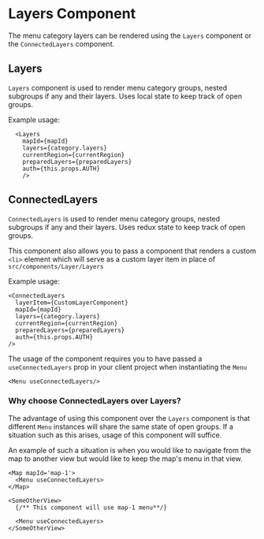 # Layers Component

The menu category layers can be rendered using the `Layers` component or the `ConnectedLayers` component.

## Layers

`Layers` component is used to render menu category groups, nested subgroups if any and their layers.
Uses local state to keep track of open groups.

Example usage:

```
  <Layers
    mapId={mapId}
    layers={category.layers}
    currentRegion={currentRegion}
    preparedLayers={preparedLayers}
    auth={this.props.AUTH}
    />
```

## ConnectedLayers

`ConnectedLayers` is used to render menu category groups, nested subgroups if any and their layers.
Uses redux state to keep track of open groups.

This component also allows you to pass a component that renders a custom `<li>` element which will serve as a custom layer item in place of `src/components/Layer/Layers`

Example usage:

```
<ConnectedLayers
  layerItem={CustomLayerComponent}
  mapId={mapId}
  layers={category.layers}
  currentRegion={currentRegion}
  preparedLayers={preparedLayers}
  auth={this.props.AUTH}
/>
```

The usage of the component requires you to have passed a `useConnectedLayers` prop in your client project when
instantiating the `Menu`

```
<Menu useConnectedLayers/>
```

### Why choose ConnectedLayers over Layers?

The advantage of using this component over the `Layers` component is that different `Menu` instances will
share the same state of open groups. If a situation such as this arises, usage of this component will
suffice. 

An example of such a situation is when you would like to navigate from the map to another view
but would like to keep the map's menu in that view.

```
<Map mapId='map-1'>
  <Menu useConnectedLayers>
</Map>

<SomeOtherView>
  {/** This component will use map-1 menu**/}

  <Menu useConnectedLayers>
</SomeOtherView>
```